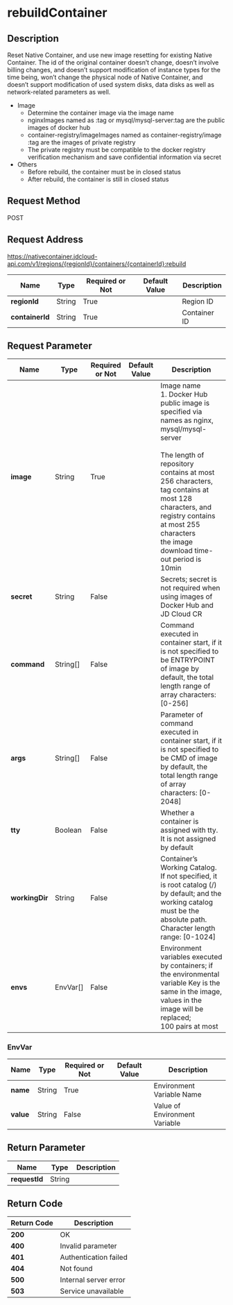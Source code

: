 # rebuildContainer


## Description
Reset Native Container, and use new image resetting for existing Native Container.
The id of the original container doesn’t change, doesn’t involve billing changes, and doesn’t support modification of instance types for the time being, won’t change the physical node of Native Container, and doesn’t support modification of used system disks, data disks as well as network-related parameters as well.
- Image
    - Determine the container image via the image name
    - nginxImages named as :tag or mysql/mysql-server:tag are the public images of docker hub
    - container-registry/imageImages named as container-registry/image :tag are the images of private registry
    - The private registry must be compatible to the docker registry verification mechanism and save confidential information via secret
- Others
    - Before rebuild, the container must be in closed status
    - After rebuild, the container is still in closed status


## Request Method
POST

## Request Address
https://nativecontainer.jdcloud-api.com/v1/regions/{regionId}/containers/{containerId}:rebuild

|Name|Type|Required or Not|Default Value|Description|
|---|---|---|---|---|
|**regionId**|String|True| |Region ID|
|**containerId**|String|True| |Container ID|

## Request Parameter
|Name|Type|Required or Not|Default Value|Description|
|---|---|---|---|---|
|**image**|String|True| |Image name </br> 1. Docker Hub public image is specified via names as nginx, mysql/mysql-server </br> </br> The length of repository contains at most 256 characters, tag contains at most 128 characters, and registry contains at most 255 characters </br> the image download time-out period is 10min|
|**secret**|String|False| |Secrets; secret is not required when using images of Docker Hub and JD Cloud CR|
|**command**|String[]|False| |Command executed in container start, if it is not specified to be ENTRYPOINT of image by default, the total length range of array characters: [0-256]|
|**args**|String[]|False| |Parameter of command executed in container start, if it is not specified to be CMD of image by default, the total length range of array characters: [0-2048]|
|**tty**|Boolean|False| |Whether a container is assigned with tty. It is not assigned by default|
|**workingDir**|String|False| |Container’s Working Catalog. If not specified, it is root catalog (/) by default; and the working catalog must be the absolute path. Character length range: [0-1024]|
|**envs**|EnvVar[]|False| |Environment variables executed by containers; if the environmental variable Key is the same in the image, values in the image will be replaced; </br> 100 pairs at most|

### EnvVar
|Name|Type|Required or Not|Default Value|Description|
|---|---|---|---|---|
|**name**|String|True| |Environment Variable Name|
|**value**|String|False| |Value of Environment Variable|

## Return Parameter
|Name|Type|Description|
|---|---|---|
|**requestId**|String| |


## Return Code
|Return Code|Description|
|---|---|
|**200**|OK|
|**400**|Invalid parameter|
|**401**|Authentication failed|
|**404**|Not found|
|**500**|Internal server error|
|**503**|Service unavailable|
